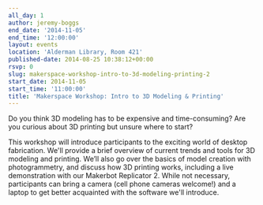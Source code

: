 ```yaml
---
all_day: 1
author: jeremy-boggs
end_date: '2014-11-05'
end_time: '12:00:00'
layout: events
location: 'Alderman Library, Room 421'
published-date: 2014-08-25 10:38:12+00:00
rsvp: 0
slug: makerspace-workshop-intro-to-3d-modeling-printing-2
start_date: 2014-11-05
start_time: '11:00:00'
title: 'Makerspace Workshop: Intro to 3D Modeling & Printing'
---
```


Do you think 3D modeling has to be expensive and time-consuming? Are you curious about 3D printing but unsure where to start?

This workshop will introduce participants to the exciting world of desktop fabrication. We'll provide a brief overview of current trends and tools for 3D modeling and printing. We’ll also go over the basics of model creation with photogrammetry, and discuss how 3D printing works, including a live demonstration with our Makerbot Replicator 2. While not necessary, participants can bring a camera (cell phone cameras welcome!) and a laptop to get better acquainted with the software we'll introduce. 
